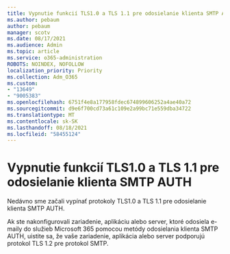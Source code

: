 ```yaml
---
title: Vypnutie funkcií TLS1.0 a TLS 1.1 pre odosielanie klienta SMTP AUTH
ms.author: pebaum
author: pebaum
manager: scotv
ms.date: 08/17/2021
ms.audience: Admin
ms.topic: article
ms.service: o365-administration
ROBOTS: NOINDEX, NOFOLLOW
localization_priority: Priority
ms.collection: Adm_O365
ms.custom:
- "13649"
- "9005383"
ms.openlocfilehash: 6751f4e8a177958fdec674899606252a4ae40a72
ms.sourcegitcommit: d9e6f700cd73a61c109e2a99bc71e559dba34722
ms.translationtype: MT
ms.contentlocale: sk-SK
ms.lasthandoff: 08/18/2021
ms.locfileid: "58455124"
---
```

# <a name="disabling-tls10-and-tls-11-for-smtp-auth-client-submission"></a>Vypnutie funkcií TLS1.0 a TLS 1.1 pre odosielanie klienta SMTP AUTH

Nedávno sme začali vypínať protokoly TLS1.0 a TLS 1.1 pre odosielanie klienta SMTP AUTH. 

Ak ste nakonfigurovali zariadenie, aplikáciu alebo server, ktoré odosiela e-maily do služieb Microsoft 365 pomocou metódy odosielania klienta SMTP AUTH, uistite sa, že vaše zariadenie, aplikácia alebo server podporujú protokol TLS 1.2 pre protokol SMTP. 